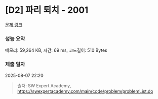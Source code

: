 # [D2] 파리 퇴치 - 2001 

[문제 링크](https://swexpertacademy.com/main/code/problem/problemDetail.do?contestProbId=AV5PzOCKAigDFAUq) 

### 성능 요약

메모리: 59,264 KB, 시간: 69 ms, 코드길이: 510 Bytes

### 제출 일자

2025-08-07 22:20



> 출처: SW Expert Academy, https://swexpertacademy.com/main/code/problem/problemList.do